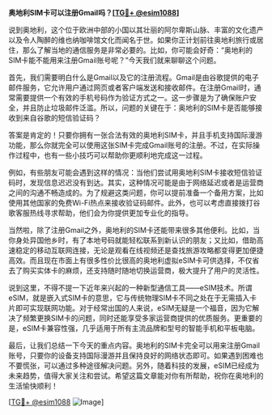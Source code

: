 **奥地利SIM卡可以注册Gmail吗？[[TG💪+ @esim1088](https://t.me/s/esim1088)]**

说到奥地利，这个位于欧洲中部的小国以其壮丽的阿尔卑斯山脉、丰富的文化遗产以及令人陶醉的维也纳咖啡馆文化而闻名于世。如果你正计划前往奥地利旅行或居住，那么了解当地的通信服务是非常必要的。比如，你可能会好奇：“奥地利的SIM卡能不能用来注册Gmail账号呢？”今天我们就来聊聊这个问题。

首先，我们需要明白什么是Gmail以及它的注册流程。Gmail是由谷歌提供的电子邮件服务，它允许用户通过网页或者客户端发送和接收邮件。在注册Gmail时，通常需要提供一个有效的手机号码作为验证方式之一。这一步骤是为了确保账户安全，并且防止垃圾邮件泛滥。所以，问题的关键在于：奥地利的SIM卡是否能够接收到来自谷歌的短信验证码？

答案是肯定的！只要你拥有一张合法有效的奥地利SIM卡，并且手机支持国际漫游功能，那么你就完全可以使用这张SIM卡完成Gmail账号的注册。不过，在实际操作过程中，也有一些小技巧可以帮助你更顺利地完成这一过程。

例如，有些朋友可能会遇到这样的情况：当他们尝试用奥地利SIM卡接收短信验证码时，发现信息迟迟没有到达。其实，这种情况可能是由于网络延迟或者是运营商之间的沟通不畅造成的。为了规避这类问题，你可以提前准备一个备用方案，比如使用其他国家的免费Wi-Fi热点来接收验证码邮件。此外，也可以考虑直接拨打谷歌客服热线寻求帮助，他们会为你提供更加专业化的指导。

当然啦，除了注册Gmail之外，奥地利的SIM卡还能带来很多其他便利。比如，当你身处异国他乡时，有了本地号码就能轻松联系到新认识的朋友；又比如，借助高速稳定的移动互联网连接，无论是观看在线视频还是查找旅游攻略都变得更加便捷高效。而且现在市面上有很多性价比很高的奥地利虚拟eSIM卡可供选择，不仅省去了购买实体卡的麻烦，还支持随时随地切换运营商，极大提升了用户的灵活性。

说到这里，不得不提一下近年来兴起的一种新型通信工具——eSIM技术。所谓eSIM，就是嵌入式SIM卡的意思，它与传统物理SIM卡不同之处在于无需插入卡片即可实现联网功能。对于经常出国的人来说，eSIM无疑是一个福音，因为它解决了频繁更换SIM卡的问题，同时还能享受多家运营商提供的优质服务。更重要的是，eSIM卡兼容性强，几乎适用于所有主流品牌和型号的智能手机和平板电脑。

最后，让我们总结一下今天的重点内容。奥地利的SIM卡完全可以用来注册Gmail账号，只要你的设备支持国际漫游并且保持良好的网络状态即可。如果遇到困难也不要慌张，可以通过多种途径解决问题。另外，随着科技的发展，eSIM已经成为未来趋势，值得大家关注和尝试。希望这篇文章能对你有所帮助，祝你在奥地利的生活愉快顺利！

[[TG💪+ @esim1088](https://t.me/s/esim1088) ![Image](https://i.postimg.cc/4NQfJmqS/Snipaste-2025-05-13-00-14-12.png)]